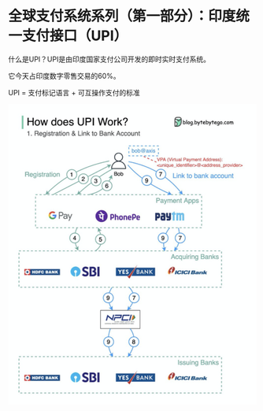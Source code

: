 # 全球支付系统系列（第一部分）：印度统一支付接口（UPI）


什么是UPI？UPI是由印度国家支付公司开发的即时实时支付系统。

它今天占印度数字零售交易的60%。

UPI = 支付标记语言 + 可互操作支付的标准


<p> <img src="../images/how-does-upi-work.png"  style="width: 600px" /> </p>